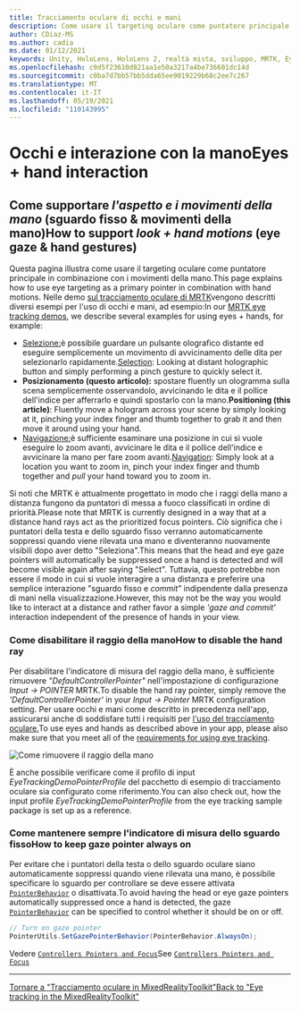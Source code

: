 ```yaml
---
title: Tracciamento oculare di occhi e mani
description: Come usare il targeting oculare come puntatore principale in combinazione con i movimenti della mano in MRTK
author: CDiaz-MS
ms.author: cadia
ms.date: 01/12/2021
keywords: Unity, HoloLens, HoloLens 2, realtà mista, sviluppo, MRTK, EyeTracking,
ms.openlocfilehash: c9d5f23610d821aa1e50a3217a4be736601dc14d
ms.sourcegitcommit: c0ba7d7bb57bb5dda65ee9019229b68c2ee7c267
ms.translationtype: MT
ms.contentlocale: it-IT
ms.lasthandoff: 05/19/2021
ms.locfileid: "110143995"
---
```

# <a name="eyes--hand-interaction"></a><span data-ttu-id="3df71-104">Occhi e interazione con la mano</span><span class="sxs-lookup"><span data-stu-id="3df71-104">Eyes + hand interaction</span></span>

## <a name="how-to-support-_look--hand-motions_-eye-gaze--hand-gestures"></a><span data-ttu-id="3df71-105">Come supportare _l'aspetto e i movimenti della mano_ (sguardo fisso & movimenti della mano)</span><span class="sxs-lookup"><span data-stu-id="3df71-105">How to support _look + hand motions_ (eye gaze & hand gestures)</span></span>

<span data-ttu-id="3df71-106">Questa pagina illustra come usare il targeting oculare come puntatore principale in combinazione con i movimenti della mano.</span><span class="sxs-lookup"><span data-stu-id="3df71-106">This page explains how to use eye targeting as a primary pointer in combination with hand motions.</span></span>
<span data-ttu-id="3df71-107">Nelle demo [sul tracciamento oculare di MRTK](../../example-scenes/eye-tracking-examples-overview.md)vengono descritti diversi esempi per l'uso di occhi e mani, ad esempio:</span><span class="sxs-lookup"><span data-stu-id="3df71-107">In our [MRTK eye tracking demos](../../example-scenes/eye-tracking-examples-overview.md), we describe several examples for using eyes + hands, for example:</span></span>

- <span data-ttu-id="3df71-108">[Selezione:](eye-tracking-target-selection.md)è possibile guardare un pulsante olografico distante ed eseguire semplicemente un movimento di avvicinamento delle dita per selezionarlo rapidamente.</span><span class="sxs-lookup"><span data-stu-id="3df71-108">[Selection](eye-tracking-target-selection.md): Looking at distant holographic button and simply performing a pinch gesture to quickly select it.</span></span>
- <span data-ttu-id="3df71-109">**Posizionamento (questo articolo):** spostare fluently un ologramma sulla scena semplicemente osservandolo, avvicinando le dita e il pollice dell'indice per afferrarlo e quindi spostarlo con la mano.</span><span class="sxs-lookup"><span data-stu-id="3df71-109">**Positioning (this article)**: Fluently move a hologram across your scene by simply looking at it, pinching your index finger and thumb together to grab it and then move it around using your hand.</span></span>
- <span data-ttu-id="3df71-110">[Navigazione:](eye-tracking-navigation.md)è sufficiente esaminare una posizione in cui si vuole  eseguire lo zoom avanti, avvicinare le dita e il pollice dell'indice e avvicinare la mano per fare zoom avanti.</span><span class="sxs-lookup"><span data-stu-id="3df71-110">[Navigation](eye-tracking-navigation.md): Simply look at a location you want to zoom in, pinch your index finger and thumb together and _pull_ your hand toward you to zoom in.</span></span>

<span data-ttu-id="3df71-111">Si noti che MRTK è attualmente progettato in modo che i raggi della mano a distanza fungono da puntatori di messa a fuoco classificati in ordine di priorità.</span><span class="sxs-lookup"><span data-stu-id="3df71-111">Please note that MRTK is currently designed in a way that at a distance hand rays act as the prioritized focus pointers.</span></span>
<span data-ttu-id="3df71-112">Ciò significa che i puntatori della testa e dello sguardo fisso verranno automaticamente soppressi quando viene rilevata una mano e diventeranno nuovamente visibili dopo aver detto "Seleziona".</span><span class="sxs-lookup"><span data-stu-id="3df71-112">This means that the head and eye gaze pointers will automatically be suppressed once a hand is detected and will become visible again after saying "Select".</span></span>
<span data-ttu-id="3df71-113">Tuttavia, questo potrebbe non essere il modo in cui si vuole interagire a una distanza e preferire una semplice interazione "sguardo fisso e _commit"_ indipendente dalla presenza di mani nella visualizzazione.</span><span class="sxs-lookup"><span data-stu-id="3df71-113">However, this may not be the way you would like to interact at a distance and rather favor a simple _'gaze and commit'_ interaction independent of the presence of hands in your view.</span></span>

### <a name="how-to-disable-the-hand-ray"></a><span data-ttu-id="3df71-114">Come disabilitare il raggio della mano</span><span class="sxs-lookup"><span data-stu-id="3df71-114">How to disable the hand ray</span></span>

<span data-ttu-id="3df71-115">Per disabilitare l'indicatore di misura del raggio della mano, è sufficiente rimuovere _"DefaultControllerPointer"_ nell'impostazione di configurazione _Input -> POINTER_ MRTK.</span><span class="sxs-lookup"><span data-stu-id="3df71-115">To disable the hand ray pointer, simply remove the _'DefaultControllerPointer'_ in your _Input -> Pointer_ MRTK configuration setting.</span></span>
<span data-ttu-id="3df71-116">Per usare occhi e mani come descritto in precedenza nell'app, assicurarsi anche di soddisfare tutti i requisiti per [l'uso del tracciamento oculare.](eye-tracking-basic-setup.md)</span><span class="sxs-lookup"><span data-stu-id="3df71-116">To use eyes and hands as described above in your app, please also make sure that you meet all of the [requirements for using eye tracking](eye-tracking-basic-setup.md).</span></span>

![Come rimuovere il raggio della mano](../../images/eye-tracking/mrtk_setup_removehandray.jpg)

<span data-ttu-id="3df71-118">È anche possibile verificare come il profilo di input _EyeTrackingDemoPointerProfile_ del pacchetto di esempio di tracciamento oculare sia configurato come riferimento.</span><span class="sxs-lookup"><span data-stu-id="3df71-118">You can also check out, how the input profile _EyeTrackingDemoPointerProfile_ from the eye tracking sample package is set up as a reference.</span></span>

### <a name="how-to-keep-gaze-pointer-always-on"></a><span data-ttu-id="3df71-119">Come mantenere sempre l'indicatore di misura dello sguardo fisso</span><span class="sxs-lookup"><span data-stu-id="3df71-119">How to keep gaze pointer always on</span></span>

<span data-ttu-id="3df71-120">Per evitare che i puntatori della testa o dello sguardo oculare siano automaticamente soppressi quando viene rilevata una mano, è possibile specificare lo sguardo per controllare se deve essere attivata [`PointerBehavior`](xref:Microsoft.MixedReality.Toolkit.Input.PointerBehavior) o disattivata.</span><span class="sxs-lookup"><span data-stu-id="3df71-120">To avoid having the head or eye gaze pointers automatically suppressed once a hand is detected, the gaze [`PointerBehavior`](xref:Microsoft.MixedReality.Toolkit.Input.PointerBehavior) can be specified to control whether it should be on or off.</span></span>

```c#
// Turn on gaze pointer
PointerUtils.SetGazePointerBehavior(PointerBehavior.AlwaysOn);
```

<span data-ttu-id="3df71-121">Vedere [`Controllers Pointers and Focus`](../../../architecture/controllers-pointers-and-focus.md)</span><span class="sxs-lookup"><span data-stu-id="3df71-121">See [`Controllers Pointers and Focus`](../../../architecture/controllers-pointers-and-focus.md)</span></span>

---
[<span data-ttu-id="3df71-122">Tornare a "Tracciamento oculare in MixedRealityToolkit"</span><span class="sxs-lookup"><span data-stu-id="3df71-122">Back to "Eye tracking in the MixedRealityToolkit"</span></span>](eye-tracking-main.md)
